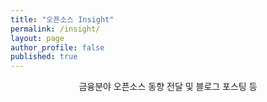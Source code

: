 ```yaml
---
title: "오픈소스 Insight"
permalink: /insight/
layout: page
author_profile: false
published: true
---
```


<p align="center">금융분야 오픈소스 동향 전달 및 블로그 포스팅 등</p>